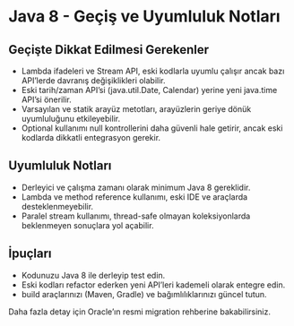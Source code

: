 # Java 8 - Geçiş ve Uyumluluk Notları

## Geçişte Dikkat Edilmesi Gerekenler

- Lambda ifadeleri ve Stream API, eski kodlarla uyumlu çalışır ancak bazı API’lerde davranış değişiklikleri olabilir.
- Eski tarih/zaman API’si (java.util.Date, Calendar) yerine yeni java.time API’si önerilir.
- Varsayılan ve statik arayüz metotları, arayüzlerin geriye dönük uyumluluğunu etkileyebilir.
- Optional kullanımı null kontrollerini daha güvenli hale getirir, ancak eski kodlarda dikkatli entegrasyon gerekir.

## Uyumluluk Notları

- Derleyici ve çalışma zamanı olarak minimum Java 8 gereklidir.
- Lambda ve method reference kullanımı, eski IDE ve araçlarda desteklenmeyebilir.
- Paralel stream kullanımı, thread-safe olmayan koleksiyonlarda beklenmeyen sonuçlara yol açabilir.

## İpuçları

- Kodunuzu Java 8 ile derleyip test edin.
- Eski kodları refactor ederken yeni API’leri kademeli olarak entegre edin.
- build araçlarınızı (Maven, Gradle) ve bağımlılıklarınızı güncel tutun.

Daha fazla detay için Oracle’ın resmi migration rehberine bakabilirsiniz.
